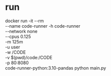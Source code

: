 # run

docker run -it --rm \
 --name code-runner -h code-runner \
 --network none \
 --cpus 0.125 \
 -m 125m \
 -u user \
 -w /CODE \
 -v $(pwd)/code:/CODE \
 -p 80:8080 \
 code-runner-python:3.10-pandas python main.py
